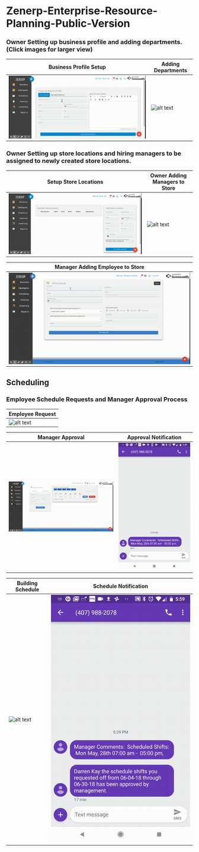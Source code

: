 # Zenerp-Enterprise-Resource-Planning-Public-Version

### Owner Setting up business profile and adding departments.  (Click images for larger view)
| Business Profile Setup | Adding Departments |
| ------ | ------ |
| ![alt text](https://raw.githubusercontent.com/dkayucf/Zenerp-Enterprise-Resource-Planning-Public-Version/master/public/img/gif/businessProfile.gif "business profile") | ![alt text](https://raw.githubusercontent.com/dkayucf/Zenerp-Enterprise-Resource-Planning-Public-Version/master/public/img/gif/addingDepartments.gif "adding departments")|

### Owner Setting up store locations and hiring managers to be assigned to newly created store locations. 
| Setup Store Locations | Owner Adding Managers to Store |
| ------ | ------ |
| ![alt text](https://raw.githubusercontent.com/dkayucf/Zenerp-Enterprise-Resource-Planning-Public-Version/master/public/img/gif/addStores.gif "setup locations") | ![alt text](https://raw.githubusercontent.com/dkayucf/Zenerp-Enterprise-Resource-Planning-Public-Version/master/public/img/gif/addManager.gif "adding manager")|

| Manager Adding Employee to Store |
| ------ | 
| ![alt text](https://raw.githubusercontent.com/dkayucf/Zenerp-Enterprise-Resource-Planning-Public-Version/master/public/img/gif/addEmployee.gif "adding employees") |

## Scheduling

### Employee Schedule Requests and Manager Approval Process
| Employee Request |
| ------ | 
| ![alt text](https://raw.githubusercontent.com/dkayucf/Zenerp-Enterprise-Resource-Planning-Public-Version/master/public/img/gif/scheduleRequest.gif "Schedule Request") | 

| Manager Approval | Approval Notification |
| ------ | ------ |
|![alt text](https://raw.githubusercontent.com/dkayucf/Zenerp-Enterprise-Resource-Planning-Public-Version/master/public/img/gif/scheduleReqApp.gif "request approval")| ![alt text](https://raw.githubusercontent.com/dkayucf/Zenerp-Enterprise-Resource-Planning-Public-Version/master/public/img/gif/scheduleRequestTxt.gif "request notification") | 

| Building Schedule | Schedule Notification |
| ------ | ------ |
|![alt text](https://raw.githubusercontent.com/dkayucf/Zenerp-Enterprise-Resource-Planning-Public-Version/master/public/img/gif/scheduleBuilding.gif "Building Schedule")| ![alt text](https://raw.githubusercontent.com/dkayucf/Zenerp-Enterprise-Resource-Planning-Public-Version/master/public/img/gif/scheduledShiftTxt.gif "schedule notification") | 